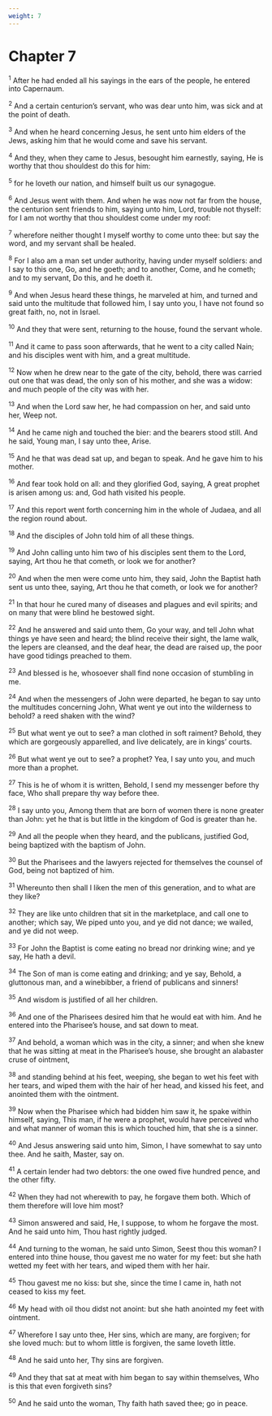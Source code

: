 ```yaml
---
weight: 7
---
```


# Chapter 7

<sup>1</sup> After he had ended all his sayings in the ears of the people, he entered into Capernaum. 

<sup>2</sup> And a certain centurion’s servant, who was dear unto him, was sick and at the point of death. 

<sup>3</sup> And when he heard concerning Jesus, he sent unto him elders of the Jews, asking him that he would come and save his servant. 

<sup>4</sup> And they, when they came to Jesus, besought him earnestly, saying, He is worthy that thou shouldest do this for him: 

<sup>5</sup> for he loveth our nation, and himself built us our synagogue. 

<sup>6</sup> And Jesus went with them. And when he was now not far from the house, the centurion sent friends to him, saying unto him, Lord, trouble not thyself: for I am not worthy that thou shouldest come under my roof: 

<sup>7</sup> wherefore neither thought I myself worthy to come unto thee: but say the word, and my servant shall be healed. 

<sup>8</sup> For I also am a man set under authority, having under myself soldiers: and I say to this one, Go, and he goeth; and to another, Come, and he cometh; and to my servant, Do this, and he doeth it. 

<sup>9</sup> And when Jesus heard these things, he marveled at him, and turned and said unto the multitude that followed him, I say unto you, I have not found so great faith, no, not in Israel. 

<sup>10</sup> And they that were sent, returning to the house, found the servant whole. 

<sup>11</sup> And it came to pass soon afterwards, that he went to a city called Nain; and his disciples went with him, and a great multitude. 

<sup>12</sup> Now when he drew near to the gate of the city, behold, there was carried out one that was dead, the only son of his mother, and she was a widow: and much people of the city was with her. 

<sup>13</sup> And when the Lord saw her, he had compassion on her, and said unto her, Weep not. 

<sup>14</sup> And he came nigh and touched the bier: and the bearers stood still. And he said, Young man, I say unto thee, Arise. 

<sup>15</sup> And he that was dead sat up, and began to speak. And he gave him to his mother. 

<sup>16</sup> And fear took hold on all: and they glorified God, saying, A great prophet is arisen among us: and, God hath visited his people. 

<sup>17</sup> And this report went forth concerning him in the whole of Judaea, and all the region round about. 

<sup>18</sup> And the disciples of John told him of all these things. 

<sup>19</sup> And John calling unto him two of his disciples sent them to the Lord, saying, Art thou he that cometh, or look we for another? 

<sup>20</sup> And when the men were come unto him, they said, John the Baptist hath sent us unto thee, saying, Art thou he that cometh, or look we for another? 

<sup>21</sup> In that hour he cured many of diseases and plagues and evil spirits; and on many that were blind he bestowed sight. 

<sup>22</sup> And he answered and said unto them, Go your way, and tell John what things ye have seen and heard; the blind receive their sight, the lame walk, the lepers are cleansed, and the deaf hear, the dead are raised up, the poor have good tidings preached to them. 

<sup>23</sup> And blessed is he, whosoever shall find none occasion of stumbling in me. 

<sup>24</sup> And when the messengers of John were departed, he began to say unto the multitudes concerning John, What went ye out into the wilderness to behold? a reed shaken with the wind? 

<sup>25</sup> But what went ye out to see? a man clothed in soft raiment? Behold, they which are gorgeously apparelled, and live delicately, are in kings’ courts. 

<sup>26</sup> But what went ye out to see? a prophet? Yea, I say unto you, and much more than a prophet. 

<sup>27</sup> This is he of whom it is written, Behold, I send my messenger before thy face, Who shall prepare thy way before thee. 

<sup>28</sup> I say unto you, Among them that are born of women there is none greater than John: yet he that is but little in the kingdom of God is greater than he. 

<sup>29</sup> And all the people when they heard, and the publicans, justified God, being baptized with the baptism of John. 

<sup>30</sup> But the Pharisees and the lawyers rejected for themselves the counsel of God, being not baptized of him. 

<sup>31</sup> Whereunto then shall I liken the men of this generation, and to what are they like? 

<sup>32</sup> They are like unto children that sit in the marketplace, and call one to another; which say, We piped unto you, and ye did not dance; we wailed, and ye did not weep. 

<sup>33</sup> For John the Baptist is come eating no bread nor drinking wine; and ye say, He hath a devil. 

<sup>34</sup> The Son of man is come eating and drinking; and ye say, Behold, a gluttonous man, and a winebibber, a friend of publicans and sinners! 

<sup>35</sup> And wisdom is justified of all her children. 

<sup>36</sup> And one of the Pharisees desired him that he would eat with him. And he entered into the Pharisee’s house, and sat down to meat. 

<sup>37</sup> And behold, a woman which was in the city, a sinner; and when she knew that he was sitting at meat in the Pharisee’s house, she brought an alabaster cruse of ointment, 

<sup>38</sup> and standing behind at his feet, weeping, she began to wet his feet with her tears, and wiped them with the hair of her head, and kissed his feet, and anointed them with the ointment. 

<sup>39</sup> Now when the Pharisee which had bidden him saw it, he spake within himself, saying, This man, if he were a prophet, would have perceived who and what manner of woman this is which touched him, that she is a sinner. 

<sup>40</sup> And Jesus answering said unto him, Simon, I have somewhat to say unto thee. And he saith, Master, say on. 

<sup>41</sup> A certain lender had two debtors: the one owed five hundred pence, and the other fifty. 

<sup>42</sup> When they had not wherewith to pay, he forgave them both. Which of them therefore will love him most? 

<sup>43</sup> Simon answered and said, He, I suppose, to whom he forgave the most. And he said unto him, Thou hast rightly judged. 

<sup>44</sup> And turning to the woman, he said unto Simon, Seest thou this woman? I entered into thine house, thou gavest me no water for my feet: but she hath wetted my feet with her tears, and wiped them with her hair. 

<sup>45</sup> Thou gavest me no kiss: but she, since the time I came in, hath not ceased to kiss my feet. 

<sup>46</sup> My head with oil thou didst not anoint: but she hath anointed my feet with ointment. 

<sup>47</sup> Wherefore I say unto thee, Her sins, which are many, are forgiven; for she loved much: but to whom little is forgiven, the same loveth little. 

<sup>48</sup> And he said unto her, Thy sins are forgiven. 

<sup>49</sup> And they that sat at meat with him began to say within themselves, Who is this that even forgiveth sins? 

<sup>50</sup> And he said unto the woman, Thy faith hath saved thee; go in peace. 


